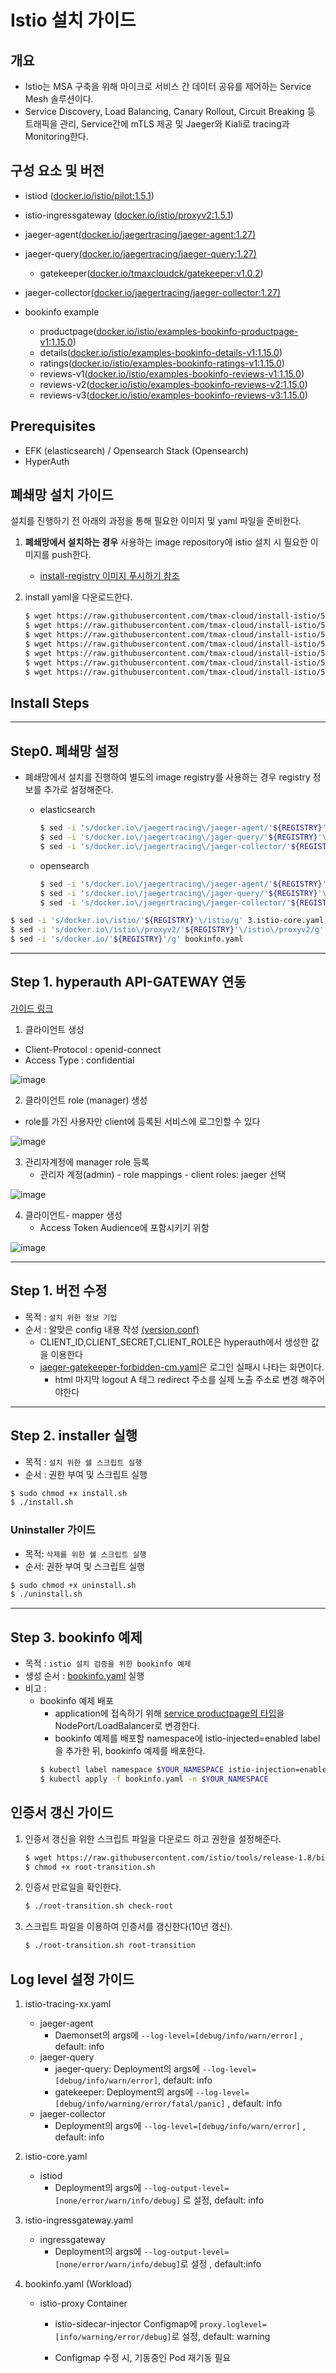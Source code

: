 
# Istio 설치 가이드

## 개요

- Istio는 MSA 구축을 위해 마이크로 서비스 간 데이터 공유를 제어하는 Service Mesh 솔루션이다.
- Service Discovery, Load Balancing, Canary Rollout, Circuit Breaking 등 트래픽을 관리, Service간에 mTLS 제공 및 Jaeger와 Kiali로 tracing과 Monitoring한다.

## 구성 요소 및 버전

* istiod ([docker.io/istio/pilot:1.5.1](https://hub.docker.com/layers/istio/pilot/1.5.1/images/sha256-818aecc1c73c53af9091ac1d4f500d9d7cec6d135d372d03cffab1addaff4ec0?context=explore))
* istio-ingressgateway ([docker.io/istio/proxyv2:1.5.1](https://hub.docker.com/layers/istio/proxyv2/1.5.1/images/sha256-3ad9ee2b43b299e5e6d97aaea5ed47dbf3da9293733607d9b52f358313e852ae?context=explore))
* jaeger-agent[(docker.io/jaegertracing/jaeger-agent:1.27)](https://hub.docker.com/layers/jaeger-agent/jaegertracing/jaeger-agent/1.27/images/sha256-6f615305dc10d76ea6823ba55a0061112da6d08b31c863cedce2e1ac19528a2c?context=explore)
* jaeger-query[(docker.io/jaegertracing/jaeger-query:1.27)](https://hub.docker.com/layers/jaeger-query/jaegertracing/jaeger-query/1.27/images/sha256-01a8eadb5cebb7e1db3db697148a987a666a69c3cce936686fcf3f0b979fe47e?context=explore)
    * gatekeeper([docker.io/tmaxcloudck/gatekeeper:v1.0.2](https://hub.docker.com/layers/gatekeeper/tmaxcloudck/gatekeeper/v1.0.2/images/sha256-a9152f8e4ef0de9a27ce8471a6f7d46f86d42ae238cbd7e568ea7b480dbd200a?context=explore))

* jaeger-collector[(docker.io/jaegertracing/jaeger-collector:1.27)](https://hub.docker.com/layers/jaeger-collector/jaegertracing/jaeger-collector/1.27/images/sha256-8d18ad8b616b843e79cf484a4c9307c8a62347ade531ca29ad1bad9055fa1e07?context=explore)
* bookinfo example
    * productpage([docker.io/istio/examples-bookinfo-productpage-v1:1.15.0](https://hub.docker.com/layers/istio/examples-bookinfo-productpage-v1/1.15.0/images/sha256-0a5eb4795952372251d51f72834bccb7ea01a67cb72fd9b58b757cca103b7524?context=explore))
    * details([docker.io/istio/examples-bookinfo-details-v1:1.15.0](https://hub.docker.com/layers/istio/examples-bookinfo-details-v1/1.15.0/images/sha256-fce0bcbff0bed09116dacffca15695cd345e0c3788c15b0114a05f654ddecc17?context=explore))
    * ratings([docker.io/istio/examples-bookinfo-ratings-v1:1.15.0](https://hub.docker.com/layers/istio/examples-bookinfo-ratings-v1/1.15.0/images/sha256-09b9d6958a13ad1a97377b7d5c2aa9e0372c008cdf5a44ce3e72fbd9660936cf?context=explore))
    * reviews-v1([docker.io/istio/examples-bookinfo-reviews-v1:1.15.0](https://hub.docker.com/layers/istio/examples-bookinfo-reviews-v1/1.15.0/images/sha256-40e8aba77c1b46f37e820a60aa6948485d39e6f55f1492fa1f17383efd95511c?context=explore))
    * reviews-v2([docker.io/istio/examples-bookinfo-reviews-v2:1.15.0](https://hub.docker.com/layers/istio/examples-bookinfo-reviews-v2/1.15.0/images/sha256-e86d247b7ac275eb681a7e9c869325762686ccf0b5cfb6bde100ff2c1f01ae2b?context=explore))
    * reviews-v3([docker.io/istio/examples-bookinfo-reviews-v3:1.15.0](https://hub.docker.com/layers/istio/examples-bookinfo-reviews-v3/1.15.0/images/sha256-e454cab754cf9234e8b41d7c5e30f53a4c125d7d9443cb3ef2b2eb1c4bd1ec14?context=explore))

## Prerequisites

- EFK (elasticsearch) / Opensearch Stack (Opensearch)
- HyperAuth 

## 폐쇄망 설치 가이드
설치를 진행하기 전 아래의 과정을 통해 필요한 이미지 및 yaml 파일을 준비한다.
1. **폐쇄망에서 설치하는 경우** 사용하는 image repository에 istio 설치 시 필요한 이미지를 push한다.
   
    - [install-registry 이미지 푸시하기 참조](https://github.com/tmax-cloud/install-registry/blob/5.0/podman.md)  
    
2. install yaml을 다운로드한다.
   
    ```bash
    $ wget https://raw.githubusercontent.com/tmax-cloud/install-istio/5.0/yaml/1.istio-base.yaml
    $ wget https://raw.githubusercontent.com/tmax-cloud/install-istio/5.0/yaml/2-1.istio-tracing-es.yaml
    $ wget https://raw.githubusercontent.com/tmax-cloud/install-istio/5.0/yaml/2-2.istio-tracing-os.yaml
    $ wget https://raw.githubusercontent.com/tmax-cloud/install-istio/5.0/yaml/3.istio-core.yaml
    $ wget https://raw.githubusercontent.com/tmax-cloud/install-istio/5.0/yaml/4.istio-ingressgateway.yaml
    $ wget https://raw.githubusercontent.com/tmax-cloud/install-istio/5.0/yaml/5.istio-metric.yaml
    $ wget https://raw.githubusercontent.com/tmax-cloud/install-istio/5.0/yaml/bookinfo.yaml
    ```

## Install Steps

---

## Step0. 폐쇄망 설정

  * 폐쇄망에서 설치를 진행하여 별도의 image registry를 사용하는 경우 registry 정보를 추가로 설정해준다. 

    * elasticsearch
    
        ```bash
        $ sed -i 's/docker.io\/jaegertracing\/jaeger-agent/'${REGISTRY}'\/jaegertracing\/jager-agent/g' 2-1.istio-tracing-es.yaml
        $ sed -i 's/docker.io\/jaegertracing\/jager-query/'${REGISTRY}'\/jaegertracing\/jaeger-query/g' 2-1.istio-tracing-es.yaml
        $ sed -i 's/docker.io\/jaegertracing\/jaeger-collector/'${REGISTRY}'\/jaegertracing\/jaeger-collector/g' 2-1.istio-tracing-es.yaml
        ```
    
    * opensearch
    
        ```bash
        $ sed -i 's/docker.io\/jaegertracing\/jaeger-agent/'${REGISTRY}'\/jaegertracing\/jager-agent/g' 2-2.istio-tracing-os.yaml
        $ sed -i 's/docker.io\/jaegertracing\/jager-query/'${REGISTRY}'\/jaegertracing\/jaeger-query/g' 2-2.istio-tracing-os.yaml
        $ sed -i 's/docker.io\/jaegertracing\/jaeger-collector/'${REGISTRY}'\/jaegertracing\/jaeger-collector/g' 2-2.istio-tracing-os.yaml
        ```
    

```bash
$ sed -i 's/docker.io\/istio/'${REGISTRY}'\/istio/g' 3.istio-core.yaml
$ sed -i 's/docker.io\/istio\/proxyv2/'${REGISTRY}'\/istio\/proxyv2/g' 4.istio-ingressgateway.yaml
$ sed -i 's/docker.io/'${REGISTRY}'/g' bookinfo.yaml
```

---

## Step 1. hyperauth API-GATEWAY 연동

[가이드 링크](https://github.com/tmax-cloud/hyperauth/blob/main/guide/keycloak-gatekeeper/keycloak-gatekeeper.pptx)

1. 클라이언트 생성
  - Client-Protocol : openid-connect
  - Access Type : confidential

![image](figure/keycloak1.png)

2. 클라이언트 role (manager) 생성

- role를 가진 사용자만 client에 등록된 서비스에 로그인할 수 있다

![image](figure/keycloak2.png)

3. 관리자계정에 manager role 등록
   - 관리자 계정(admin) - role mappings - client roles: jaeger 선택

![image](figure/keycloak3.png)

4. 클라이언트- mapper 생성
   - Access Token Audience에 포함시키기 위함

![image](figure/keycloak4.png)

---

## Step 1. 버전 수정

* 목적 : `설치 위한 정보 기입`
* 순서 : 알맞은 config 내용 작성 [(version.conf)](./version.conf)
  - CLIENT_ID,CLIENT_SECRET,CLIENT_ROLE은 hyperauth에서 생성한 값을 이용한다
  - [jaeger-gatekeeper-forbidden-cm.yaml](yaml/jaeger-gatekeeper-forbidden-cm.yaml)은 로그인 실패시 나타는 화면이다.
    - html 마지막 logout A 태그 redirect 주소를 실제 노출 주소로 변경 해주어야한다

---

## Step 2. installer 실행
* 목적 : `설치 위한 쉘 스크립트 실행`
* 순서 : 권한 부여 및 스크립트 실행

```bash
$ sudo chmod +x install.sh
$ ./install.sh
```



### Uninstaller 가이드

- 목적: `삭제를 위한 쉘 스크립트 실행`
- 순서: 권한 부여 및 스크립트 실행

```bash
$ sudo chmod +x uninstall.sh
$ ./uninstall.sh
```

---



## Step 3. bookinfo 예제

* 목적 : `istio 설치 검증을 위한 bookinfo 예제`
* 생성 순서 : [bookinfo.yaml](yaml/bookinfo.yaml) 실행
* 비고 :
    * bookinfo 예제 배포
        * application에 접속하기 위해 [service productpage의 타입](yaml/bookinfo.yaml#L278)을 NodePort/LoadBalancer로 변경한다.
        * bookinfo 예제를 배포할 namespace에 istio-injected=enabled label을 추가한 뒤, bookinfo 예제를 배포한다.
        ```bash
        $ kubectl label namespace $YOUR_NAMESPACE istio-injection=enabled
        $ kubectl apply -f bookinfo.yaml -n $YOUR_NAMESPACE
        ```

## 인증서 갱신 가이드

1. 인증서 갱신을 위한 스크립트 파일을 다운로드 하고 권한을 설정해준다.
    ```bash
    $ wget https://raw.githubusercontent.com/istio/tools/release-1.8/bin/root-transition.sh
    $ chmod +x root-transition.sh
    ```
2. 인증서 만료일을 확인한다.
    ```bash
    $ ./root-transition.sh check-root
    ```
3. 스크립트 파일을 이용하여 인증서를 갱신한다(10년 갱신).
    ```bash
    $ ./root-transition.sh root-transition
    ```



## Log level 설정 가이드

1. istio-tracing-xx.yaml
   - jaeger-agent
     - Daemonset의 args에 `--log-level=[debug/info/warn/error]` , default: info
   - jaeger-query
     - jaeger-query: Deployment의 args에 `--log-level=[debug/info/warn/error]`, default: info
     - gatekeeper: Deployment의 args에 `--log-level=[debug/info/warning/error/fatal/panic]` , default: info
   - jaeger-collector
     - Deployment의 args에 `--log-level=[debug/info/warn/error]` , default: info

2. istio-core.yaml
   - istiod
     - Deployment의 args에 `--log-output-level=[none/error/warn/info/debug]` 로 설정, default: info
   
3. istio-ingressgateway.yaml
   - ingressgateway
     - Deployment의 args에 `--log-output-level=[none/error/warn/info/debug]`로 설정 , default:info

4. bookinfo.yaml (Workload)

   - istio-proxy Container

     - istio-sidecar-injector Configmap에 `proxy.loglevel= [info/warning/error/debug]`로 설정, default: warning

     - Configmap 수정 시, 기동중인 Pod 재기동 필요
     
       



    


